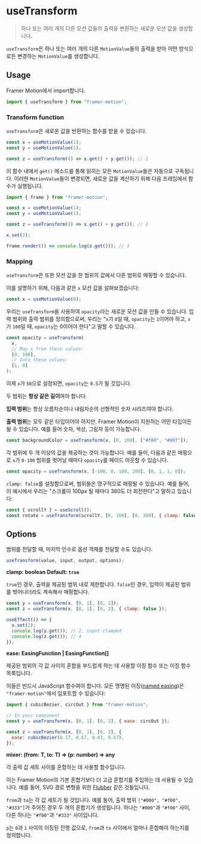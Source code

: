 # useTransform

> 하나 또는 여러 개의 다른 모션 값들의 출력을 변환하는 새로운 모션 값을 생성합니다.

`useTransform`은 하나 또는 여러 개의 다른 `MotionValue`들의 출력을 받아 어떤 방식으로든 변경하는 `MotionValue`를 생성합니다.

## Usage

Framer Motion에서 import합니다.

```javascript
import { useTransform } from "framer-motion";
```

### Transform function

`useTransform`은 새로운 값을 반환하는 함수를 받을 수 있습니다.

```javascript
const x = useMotionValue(1);
const y = useMotionValue(1);

const z = useTransform(() => x.get() + y.get()); // 2
```

이 함수 내에서 `get()` 메소드를 통해 읽히는 모든 `MotionValue`들은 자동으로 구독됩니다. 이러한 `MotionValue`들이 변경되면, 새로운 값을 계산하기 위해 다음 프레임에서 함수가 실행됩니다.

```javascript
import { frame } from "framer-motion";

const x = useMotionValue(1);
const y = useMotionValue(1);

const z = useTransform(() => x.get() + y.get()); // 2

x.set(2);

frame.render(() => console.log(z.get())); // 3
```

### Mapping

`useTransform`은 또한 모션 값을 한 범위의 값에서 다른 범위로 매핑할 수 있습니다.

이를 설명하기 위해, 다음과 같은 `x` 모션 값을 살펴보겠습니다:

```javascript
const x = useMotionValue(0);
```

우리는 `useTransform`을 사용하여 `opacity`라는 새로운 모션 값을 만들 수 있습니다. 입력 범위와 출력 범위를 정의함으로써, 우리는 "`x`가 `0`일 때, `opacity`는 `1`이어야 하고, `x`가 `100`일 때, `opacity`는 0이어야 한다"고 말할 수 있습니다.

```javascript
const opacity = useTransform(
  x,
  // Map x from these values:
  [0, 100],
  // Into these values:
  [1, 0]
);
```

이제 `x`가 `50`으로 설정되면, `opacity`는 `0.5`가 될 것입니다.

두 범위는 **항상 같은 길이**여야 합니다.

**입력 범위**는 항상 오름차순이나 내림차순의 선형적인 숫자 시리즈여야 합니다.

**출력 범위**는 모두 같은 타입이어야 하지만, Framer Motion이 지원하는 어떤 타입이든 될 수 있습니다. 예를 들어 숫자, 색상, 그림자 등이 가능합니다.

```javascript
const backgroundColor = useTransform(x, [0, 100], ["#f00", "#00f"]);
```

각 범위에 두 개 이상의 값을 제공하는 것이 가능합니다. 예를 들어, 다음과 같은 매핑으로 `x`가 `0-100` 범위를 벗어날 때마다 `opacity`를 페이드 아웃할 수 있습니다.

```javascript
const opacity = useTransform(x, [-100, 0, 100, 200], [0, 1, 1, 0]);
```

`clamp: false`를 설정함으로써, 범위들은 영구적으로 매핑될 수 있습니다. 예를 들어, 이 예시에서 우리는 "스크롤이 100px 될 때마다 360도 더 회전한다"고 말하고 있습니다:

```javascript
const { scrollY } = useScroll();
const rotate = useTransform(scrollY, [0, 100], [0, 360], { clamp: false });
```

## Options

범위를 전달할 때, 마지막 인수로 옵션 객체를 전달할 수도 있습니다.

```javascript
useTransform(value, input, output, options);
```

**clamp: boolean**
**Default: `true`**

`true`인 경우, 출력을 제공된 범위 내로 제한합니다. `false`인 경우, 입력이 제공된 범위를 벗어나더라도 계속해서 매핑합니다.

```javascript
const y = useTransform(x, [0, 1], [0, 2]);
const z = useTransform(x, [0, 1], [0, 2], { clamp: false });

useEffect(() => {
  x.set(2);
  console.log(y.get()); // 2, input clamped
  console.log(z.get()); // 4
});
```

**ease: EasingFunction | EasingFunction[]**

제공된 범위의 각 값 사이의 혼합을 부드럽게 하는 데 사용할 이징 함수 또는 이징 함수 목록입니다.

이들은 반드시 JavaScript 함수여야 합니다. 모든 명명된 이징([named easing](https://www.framer.com/motion/transition/###ease))은 `"framer-motion"`에서 임포트할 수 있습니다:

```javascript
import { cubicBezier, circOut } from "framer-motion";

// In your component
const y = useTransform(x, [0, 1], [0, 2], { ease: circOut });

const z = useTransform(x, [0, 1], [0, 2], {
  ease: cubicBezier(0.17, 0.67, 0.83, 0.67),
});
```

**mixer: (from: T, to: T) => (p: number) => any**

각 출력 값 세트 사이를 혼합하는 데 사용할 함수입니다.

이는 Framer Motion의 기본 혼합기보다 더 고급 혼합기를 주입하는 데 사용될 수 있습니다. 예를 들어, SVG 경로 변형을 위한 [Flubber](https://github.com/veltman/flubber) 같은 것들입니다.

`from`과 `to`는 각 값 세트가 될 것입니다. 예를 들어, 출력 범위 `["#000", "#f00", "#333"]`가 주어진 경우 두 개의 혼합기가 생성됩니다. 하나는 `"#000"`과 `"#f00"` 사이, 다른 하나는 `"#f00"`과 `"#333"` 사이입니다.

`p`는 `0`과 `1` 사이의 이징된 진행 값으로, `from`과 `to` 사이에서 얼마나 혼합해야 하는지를 정의합니다.
